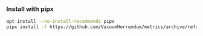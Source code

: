 ### Install with pipx
```sh
apt install --no-install-recommends pipx
pipx install -f https://github.com/VacuumHorrendum/metrics/archive/refs/heads/master.zip
```
